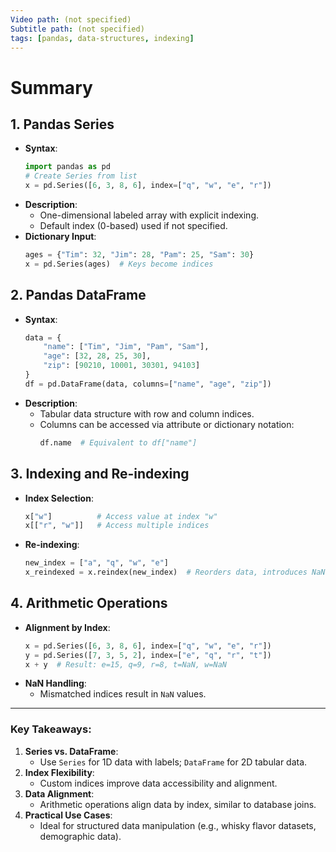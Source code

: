 ```yaml
---
Video path: (not specified)  
Subtitle path: (not specified)  
tags: [pandas, data-structures, indexing]  
---
```


# Summary

## 1. **Pandas Series**  
   - **Syntax**:  
     ```python  
     import pandas as pd  
     # Create Series from list  
     x = pd.Series([6, 3, 8, 6], index=["q", "w", "e", "r"])  
     ```  
   - **Description**:  
     - One-dimensional labeled array with explicit indexing.  
     - Default index (0-based) used if not specified.  
   - **Dictionary Input**:  
     ```python  
     ages = {"Tim": 32, "Jim": 28, "Pam": 25, "Sam": 30}  
     x = pd.Series(ages)  # Keys become indices  
     ```  

## 2. **Pandas DataFrame**  
   - **Syntax**:  
     ```python  
     data = {  
         "name": ["Tim", "Jim", "Pam", "Sam"],  
         "age": [32, 28, 25, 30],  
         "zip": [90210, 10001, 30301, 94103]  
     }  
     df = pd.DataFrame(data, columns=["name", "age", "zip"])  
     ```  
   - **Description**:  
     - Tabular data structure with row and column indices.  
     - Columns can be accessed via attribute or dictionary notation:  
       ```python  
       df.name  # Equivalent to df["name"]  
       ```  

## 3. **Indexing and Re-indexing**  
   - **Index Selection**:  
     ```python  
     x["w"]          # Access value at index "w"  
     x[["r", "w"]]   # Access multiple indices  
     ```  
   - **Re-indexing**:  
     ```python  
     new_index = ["a", "q", "w", "e"]  
     x_reindexed = x.reindex(new_index)  # Reorders data, introduces NaN for missing indices  
     ```  

## 4. **Arithmetic Operations**  
   - **Alignment by Index**:  
     ```python  
     x = pd.Series([6, 3, 8, 6], index=["q", "w", "e", "r"])  
     y = pd.Series([7, 3, 5, 2], index=["e", "q", "r", "t"])  
     x + y  # Result: e=15, q=9, r=8, t=NaN, w=NaN  
     ```  
   - **NaN Handling**:  
     - Mismatched indices result in `NaN` values.  

---

### Key Takeaways:  
1. **Series vs. DataFrame**:  
   - Use `Series` for 1D data with labels; `DataFrame` for 2D tabular data.  
2. **Index Flexibility**:  
   - Custom indices improve data accessibility and alignment.  
3. **Data Alignment**:  
   - Arithmetic operations align data by index, similar to database joins.  
4. **Practical Use Cases**:  
   - Ideal for structured data manipulation (e.g., whisky flavor datasets, demographic data).  
